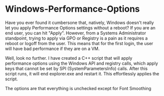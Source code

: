 # Windows-Performance-Options

Have you ever found it cumbersone that, natively, Windows doesn't really let you apply Performance Options settings without a reboot? If you are an end user, you can hit "Apply". However, from a Systems Administrator standpoint, trying to apply via GPO or Registry is a pain as it requires a reboot or logoff from the user. This means that for the first login, the user will have bad performance if they are on a VM. 


Well, look no further. I have created a C++ script that will apply performance options using the Windows API and registry calls, which apply keys that cannot be set by SPI (SystemParametersInfo) calls. After this script runs, it will end explorer.exe and restart it. This effortlessly applies the script. 

The options are that everything is unchecked except for Font Smoothing
